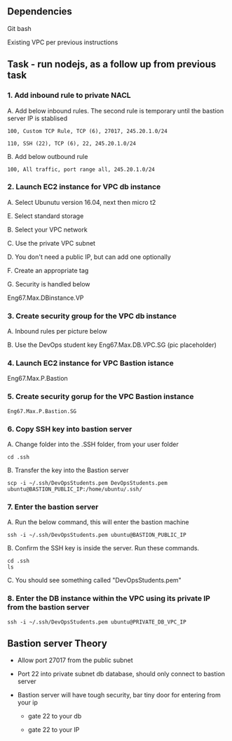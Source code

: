 ## Dependencies

Git bash

Existing VPC per previous instructions

## Task - run nodejs, as a follow up from previous task



### 1. Add inbound rule to private NACL

A. Add below inbound rules. The second rule is temporary until the bastion server IP is stablised
```
100, Custom TCP Rule, TCP (6), 27017, 245.20.1.0/24
	
110, SSH (22), TCP (6), 22, 245.20.1.0/24
```

B. Add below outbound rule

``` 100, All traffic, port range all, 245.20.1.0/24 ```

### 2. Launch EC2 instance for VPC db instance

A. Select Ubunutu version 16.04, next then micro t2

E. Select standard storage

B. Select your VPC network

C. Use the private VPC subnet

D. You don't need a public IP, but can add one optionally

F. Create an appropriate tag

G. Security is handled below
	
Eng67.Max.DBinstance.VP

### 3. Create security group for the VPC db instance

A. Inbound rules per picture below


B. Use the DevOps student key 
Eng67.Max.DB.VPC.SG (pic placeholder)
	
### 4. Launch EC2 instance for VPC Bastion istance
	
Eng67.Max.P.Bastion


### 5. Create security gorup for the VPC Bastion instance
	Eng67.Max.P.Bastion.SG

### 6. Copy SSH key into bastion server

A. Change folder into the .SSH folder, from your user folder

```cd .ssh```

B. Transfer the key into the Bastion server

```scp -i ~/.ssh/DevOpsStudents.pem DevOpsStudents.pem ubuntu@BASTION_PUBLIC_IP:/home/ubuntu/.ssh/```

### 7. Enter the bastion server

A. Run the below command, this will enter the bastion machine

```ssh -i ~/.ssh/DevOpsStudents.pem ubuntu@BASTION_PUBLIC_IP```

B. Confirm the SSH key is inside the server. Run these commands. 

``` 
cd .ssh
ls
```

C. You should see something called "DevOpsStudents.pem"


### 8. Enter the DB instance within the VPC using its private IP from the bastion server

```ssh -i ~/.ssh/DevOpsStudents.pem ubuntu@PRIVATE_DB_VPC_IP```

## Bastion server Theory

- Allow port 27017 from the public subnet

- Port 22 into private subnet db database, should only connect to bastion server

- Bastion server will have tough security, bar tiny door for entering from your ip

	- gate 22 to your db

	- gate 22 to your IP
